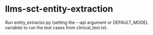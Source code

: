 # llms-sct-entity-extraction

Run entity_extractor.py (setting the --api argument or DEFAULT_MODEL variable) to run the test cases from clinical_text.txt.
